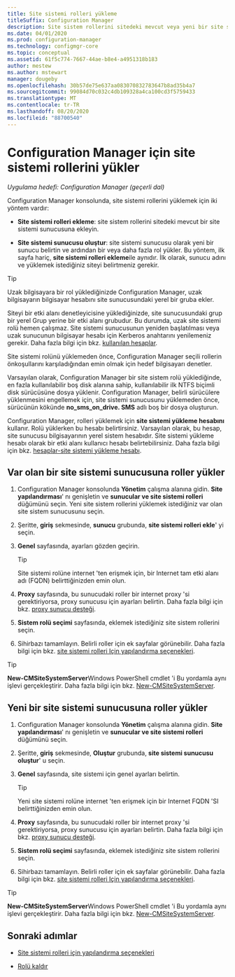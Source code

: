 ```yaml
---
title: Site sistemi rolleri yükleme
titleSuffix: Configuration Manager
description: Site sistem rollerini sitedeki mevcut veya yeni bir site sistemi sunucusuna ekleyin.
ms.date: 04/01/2020
ms.prod: configuration-manager
ms.technology: configmgr-core
ms.topic: conceptual
ms.assetid: 61f5c774-7667-44ae-b8e4-a4951318b183
author: mestew
ms.author: mstewart
manager: dougeby
ms.openlocfilehash: 30b57de75e637aa083070832783647b8ad35b4a7
ms.sourcegitcommit: 99084d70c032c4db109328a4ca100cd3f5759433
ms.translationtype: MT
ms.contentlocale: tr-TR
ms.lasthandoff: 08/20/2020
ms.locfileid: "88700540"
---
```

# <a name="install-site-system-roles-for-configuration-manager"></a>Configuration Manager için site sistemi rollerini yükler

*Uygulama hedefi: Configuration Manager (geçerli dal)*

Configuration Manager konsolunda, site sistemi rollerini yüklemek için iki yöntem vardır:

- **Site sistemi rolleri ekleme**: site sistem rollerini sitedeki mevcut bir site sistemi sunucusuna ekleyin.

- **Site sistemi sunucusu oluştur**: site sistemi sunucusu olarak yeni bir sunucu belirtin ve ardından bir veya daha fazla rol yükler. Bu yöntem, ilk sayfa hariç, **site sistemi rolleri ekleme**ile aynıdır. İlk olarak, sunucu adını ve yüklemek istediğiniz siteyi belirtmeniz gerekir.

> [!TIP]
> Uzak bilgisayara bir rol yüklediğinizde Configuration Manager, uzak bilgisayarın bilgisayar hesabını site sunucusundaki yerel bir gruba ekler.
>
> Siteyi bir etki alanı denetleyicisine yüklediğinizde, site sunucusundaki grup bir yerel Grup yerine bir etki alanı grubudur. Bu durumda, uzak site sistemi rolü hemen çalışmaz. Site sistemi sunucusunun yeniden başlatılması veya uzak sunucunun bilgisayar hesabı için Kerberos anahtarını yenilemeniz gerekir. Daha fazla bilgi için bkz. [kullanılan hesaplar](../../../plan-design/hierarchy/accounts.md).

Site sistemi rolünü yüklemeden önce, Configuration Manager seçili rollerin önkoşullarını karşıladığından emin olmak için hedef bilgisayarı denetler.

Varsayılan olarak, Configuration Manager bir site sistem rolü yüklediğinde, en fazla kullanılabilir boş disk alanına sahip, kullanılabilir ilk NTFS biçimli disk sürücüsüne dosya yüklenir. Configuration Manager, belirli sürücülere yüklenmesini engellemek için, site sistemi sunucusunu yüklemeden önce, sürücünün kökünde **no_sms_on_drive. SMS** adlı boş bir dosya oluşturun.

Configuration Manager, rolleri yüklemek için **site sistemi yükleme hesabını** kullanır. Rolü yüklerken bu hesabı belirtirsiniz. Varsayılan olarak, bu hesap, site sunucusu bilgisayarının yerel sistem hesabıdır. Site sistemi yükleme hesabı olarak bir etki alanı kullanıcı hesabı belirtebilirsiniz. Daha fazla bilgi için bkz. [hesaplar-site sistemi yükleme hesabı](../../../plan-design/hierarchy/accounts.md#site-system-installation-account).

## <a name="install-roles-on-an-existing-site-system-server"></a><a name="bkmk_addrole"></a> Var olan bir site sistemi sunucusuna roller yükler

1. Configuration Manager konsolunda **Yönetim** çalışma alanına gidin. **Site yapılandırması**' nı genişletin ve **sunucular ve site sistemi rolleri** düğümünü seçin. Yeni site sistem rollerini yüklemek istediğiniz var olan site sistem sunucusunu seçin.

1. Şeritte, **giriş** sekmesinde, **sunucu** grubunda, **site sistemi rolleri ekle**' yi seçin.

1. **Genel** sayfasında, ayarları gözden geçirin.

    > [!TIP]
    >  Site sistemi rolüne internet 'ten erişmek için, bir Internet tam etki alanı adı (FQDN) belirttiğinizden emin olun.

1. **Proxy** sayfasında, bu sunucudaki roller bir internet proxy 'si gerektiriyorsa, proxy sunucusu için ayarları belirtin. Daha fazla bilgi için bkz. [proxy sunucu desteği](../../../plan-design/network/proxy-server-support.md).

1. **Sistem rolü seçimi** sayfasında, eklemek istediğiniz site sistem rollerini seçin.

1. Sihirbazı tamamlayın. Belirli roller için ek sayfalar görünebilir. Daha fazla bilgi için bkz. [site sistemi rolleri Için yapılandırma seçenekleri](configuration-options-for-site-system-roles.md).

> [!TIP]
> **New-CMSiteSystemServer**Windows PowerShell cmdlet 'i Bu yordamla aynı işlevi gerçekleştirir. Daha fazla bilgi için bkz. [New-CMSiteSystemServer](/powershell/module/configurationmanager/new-cmsitesystemserver?view=sccm-ps).

## <a name="install-roles-on-a-new-site-system-server"></a><a name="bkmk_createnew"></a> Yeni bir site sistemi sunucusuna roller yükler

1. Configuration Manager konsolunda **Yönetim** çalışma alanına gidin. **Site yapılandırması**' nı genişletin ve **sunucular ve site sistemi rolleri** düğümünü seçin.

1. Şeritte, **giriş** sekmesinde, **Oluştur** grubunda, **site sistemi sunucusu oluştur**' u seçin.

1. **Genel** sayfasında, site sistemi için genel ayarları belirtin.

    > [!TIP]
    > Yeni site sistemi rolüne internet 'ten erişmek için bir Internet FQDN 'SI belirttiğinizden emin olun.

1. **Proxy** sayfasında, bu sunucudaki roller bir internet proxy 'si gerektiriyorsa, proxy sunucusu için ayarları belirtin. Daha fazla bilgi için bkz. [proxy sunucu desteği](../../../plan-design/network/proxy-server-support.md).

1. **Sistem rolü seçimi** sayfasında, eklemek istediğiniz site sistem rollerini seçin.

1. Sihirbazı tamamlayın. Belirli roller için ek sayfalar görünebilir. Daha fazla bilgi için bkz. [site sistemi rolleri Için yapılandırma seçenekleri](configuration-options-for-site-system-roles.md).

> [!TIP]
> **New-CMSiteSystemServer**Windows PowerShell cmdlet 'i Bu yordamla aynı işlevi gerçekleştirir. Daha fazla bilgi için bkz. [New-CMSiteSystemServer](/powershell/module/configurationmanager/new-cmsitesystemserver?view=sccm-ps).

## <a name="next-steps"></a>Sonraki adımlar

- [Site sistemi rolleri için yapılandırma seçenekleri](configuration-options-for-site-system-roles.md)

- [Rolü kaldır](../install/uninstall-sites-and-hierarchies.md#bkmk_role)